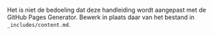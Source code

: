 Het is niet de bedoeling dat deze handleiding wordt aangepast met de GitHub Pages Generator. Bewerk in plaats daar van het bestand in `_includes/content.md`.